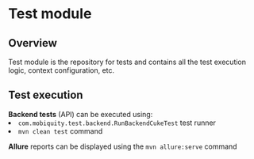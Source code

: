 <h1>Test module</h1>
<h2>Overview</h2>
<p>Test module is the repository for tests and contains all the test execution logic, context configuration, etc.</p>
<h2>Test execution</h2>
<b>Backend tests</b> (API) can be executed using:
<li><code>com.mobiquity.test.backend.RunBackendCukeTest</code> test runner</li>
<li><code>mvn clean test</code> command</li>
<p><b>Allure</b> reports can be displayed using the <code>mvn allure:serve</code> command</p>